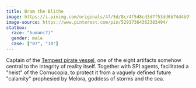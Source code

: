 ```yaml
---
title: Bram the Blithe
image: https://i.pinimg.com/originals/4f/5d/8c/4f5d8cd3d7f53dd6b74d4b979dc02988.png
image-source: https://www.pinterest.com/pin/52917364362383494/
statbox:
  race: "human(?)"
  gender: male
  case: ["07", "10"]
---
```


Captain of the [Tempest pirate vessel](../relics/tempest), one of the eight artifacts somehow central to the integrity of reality itself. Together with SPI agents, facilitated a "heist" of the Cornucopia, to protect it from a vaguely defined future "calamity" prophesied by Melora, goddess of storms and the sea.
